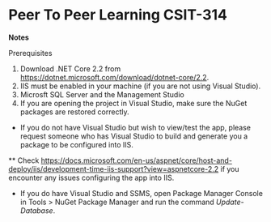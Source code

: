 # Peer To Peer Learning CSIT-314

**Notes**

Prerequisites
1. Download .NET Core 2.2 from https://dotnet.microsoft.com/download/dotnet-core/2.2. 
2. IIS must be enabled in your machine (if you are not using Visual Studio). 
3. Microsft SQL Server and the Management Studio
4. If you are opening the project in Visual Studio, make sure the NuGet packages are restored correctly.

* If you do not have Visual Studio but wish to view/test the app, please request someone who has Visual Studio to build and generate you a package to be configured into IIS. 

** Check https://docs.microsoft.com/en-us/aspnet/core/host-and-deploy/iis/development-time-iis-support?view=aspnetcore-2.2 if you encounter any issues configuring the app into IIS.

* If you do have Visual Studio and SSMS, open Package Manager Console in Tools > NuGet Package Manager and run the command *Update-Database*. 
